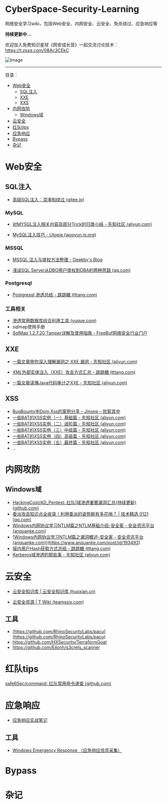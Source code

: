 # CyberSpace-Security-Learning
网络安全学习wiki，包括Web安全、内网安全、云安全、免杀绕过、应急响应等

**持续更新中...**

欢迎加入免费知识星球《网安成长营》一起交流讨论技术：https://t.zsxq.com/08Ac3CEkC

![image](https://user-images.githubusercontent.com/118149001/201599369-27d9e7b8-9f6d-4300-9028-87fb7759d434.png)






----------------------------------------------------------------
目录：
- [Web安全](#web安全)
    - [SQL注入](#sql注入)
    - [XXE](#xxe)
    - [XXS](#xss)
- [内网攻防](#内网攻防)
    - [Windows域](#windows域)
- [云安全](#云安全)
- [红队tips](#红队tips)
- [应急响应](#应急响应)
- [Bypass](#bypass)
- [杂记](#杂记)


# Web安全

## SQL注入

- [高级SQL注入：混淆和绕过 (gitee.io)](https://ernket.gitee.io/2020/02/06/高级SQL注入：混淆和绕过/)



### MySQL

- [对MYSQL注入相关内容及部分Trick的归类小结 - 先知社区 (aliyun.com)](https://xz.aliyun.com/t/7169)

- [MySQL注入技巧 - Utopia (wooyun.js.org)](https://wooyun.js.org/drops/MySQL注入技巧.html)



### MSSQL

- [MSSQL 注入与提权方法整理 - Geekby's Blog](https://www.geekby.site/2021/01/mssql注入与提权方法整理/)

- [浅谈SQL Server从DBO用户提权到DBA的两种思路 (qq.com)](https://mp.weixin.qq.com/s/y_h3GCWcYz7EW11Bz5OkLg)

  

### Postgresql

- [Postgresql 渗透总结 - 跳跳糖 (tttang.com)](https://tttang.com/archive/1547/)



### 工具相关

- [渗透常用数据库综合利用工具 (yuque.com)](https://www.yuque.com/xxxasec/odeznb/mahogt#vrKaQ)
- sqlmap使用手册
- [SqlMap 1.2.7.20 Tamper详解及使用指南 - FreeBuf网络安全行业门户](https://www.freebuf.com/sectool/179035.html)



## XXE

- [一篇文章带你深入理解漏洞之 XXE 漏洞 - 先知社区 (aliyun.com)](https://xz.aliyun.com/t/3357)

- [XML外部实体注入（XXE）攻击方式汇总 - 跳跳糖 (tttang.com)](https://tttang.com/archive/1813/)

- [一篇文章读懂Java代码审计之XXE - 先知社区 (aliyun.com)](https://xz.aliyun.com/t/7272)



## XSS

- [BugBounty中Dom Xss的案例分享 – Jinone – 败絮其中](https://jinone.github.io/bugbounty-dom-xss/)
- [一些BAT的XSS实例（一）基础篇 - 先知社区 (aliyun.com)](https://xz.aliyun.com/t/11677)
- [一些BAT的XSS实例（二）进阶篇 - 先知社区 (aliyun.com)](https://xz.aliyun.com/t/11681)
- [一些BAT的XSS实例（三）中级篇 - 先知社区 (aliyun.com)](https://xz.aliyun.com/t/11682)
- [一些BAT的XSS实例（四）高级篇 - 先知社区 (aliyun.com)](https://xz.aliyun.com/t/11705)
- [一些BAT的XSS实例（五）最终篇 - 先知社区 (aliyun.com)](https://xz.aliyun.com/t/11790)
- ...



# 内网攻防

## Windows域

- [HackingCost/AD_Pentest: 红队|域渗透重要漏洞汇总(持续更新) (github.com)](https://github.com/HackingCost/AD_Pentest)
- [委派攻击知识点全收录！利用委派的姿势能有多花哨？ | 技术精选 0121 (qq.com)](https://mp.weixin.qq.com/s/GdmnlsKJJXhElA4GuwxTKQ)
- [Windows内网协议学习NTLM篇之NTLM基础介绍-安全客 - 安全资讯平台 (anquanke.com)](https://www.anquanke.com/post/id/193149)
- [[Windows内网协议学习NTLM篇之漏洞概述-安全客 - 安全资讯平台 (anquanke.com)](https://www.anquanke.com/post/id/194514)](https://www.anquanke.com/post/id/193493)
- [域内用户Hash获取方式总结 - 跳跳糖 (tttang.com)](https://tttang.com/archive/1758/)
- [Kerberos域渗透的那些事 - 先知社区 (aliyun.com)](https://xz.aliyun.com/t/10189)





# 云安全

- [云安全知识库 | 云安全知识库 (huoxian.cn)](https://cloudsec.huoxian.cn/)

- [云安全资源 | T Wiki (teamssix.com)](https://wiki.teamssix.com/cloudsecurityresources/)

## 工具
- [https://github.com/RhinoSecurityLabs/pacu](https://github.com/RhinoSecurityLabs/pacu)
- https://github.com/HXSecurity/TerraformGoat
- https://github.com/Eilonh/s3crets_scanner



# 红队tips

[safe6Sec/command: 红队常用命令速查 (github.com)](https://github.com/safe6Sec/command)



# 应急响应

- [应急响应实战笔记](https://github.com/Bypass007/Emergency-Response-Notes)


## 工具
- [Windows Emergency Response （应急响应信息采集）](https://github.com/ra66itmachine/GetInfo)




# Bypass 







# 杂记

